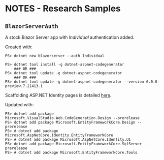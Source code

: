 
# NOTES - Research Samples

## `BlazorServerAuth`

A stock Blazor Server app with _Individual_ authentication added.

Created with:

```pwsh
PS> dotnet new blazorserver --auth Individual

PS> dotnet tool install -g dotnet-aspnet-codegenerator
    ### OR ###
PS> dotnet tool update -g dotnet-aspnet-codegenerator
    ### OR ###
PS> dotnet tool update -g dotnet-aspnet-codegenerator --version 6.0.0-preview.7.21413.1
```

Scaffolding ASP.NET Identity pages is detailed
[here](https://docs.microsoft.com/en-us/aspnet/core/security/authentication/scaffold-identity?view=aspnetcore-5.0&tabs=netcore-cli#scaffold-identity-into-a-blazor-server-project-with-authorization).

Updated with:

```pwsh
PS> dotnet add package Microsoft.VisualStudio.Web.CodeGeneration.Design --prerelease
PS> dotnet add package Microsoft.EntityFrameworkCore.Design --prerelease
PS> # dotnet add package Microsoft.AspNetCore.Identity.EntityFrameworkCore
PS> # dotnet add package Microsoft.AspNetCore.Identity.UI
PS> dotnet add package Microsoft.EntityFrameworkCore.SqlServer --prerelease
PS> # dotnet add package Microsoft.EntityFrameworkCore.Tools
```
